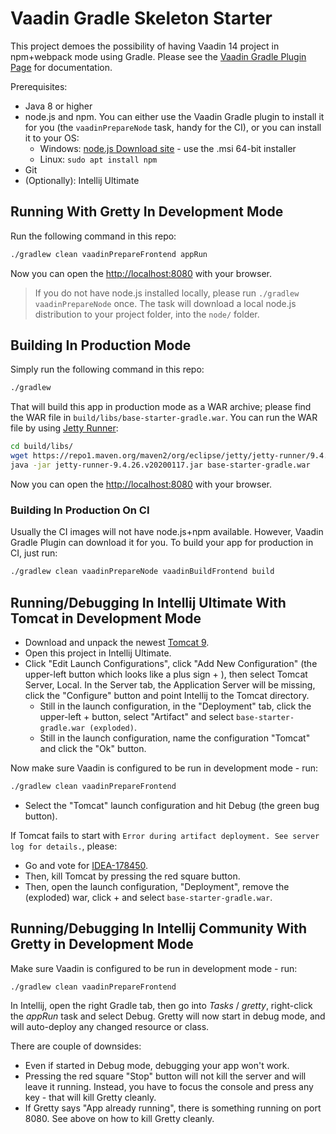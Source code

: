 # Vaadin Gradle Skeleton Starter

This project demoes the possibility of having Vaadin 14 project in npm+webpack
mode using Gradle. Please see the [Vaadin Gradle Plugin Page](https://github.com/vaadin/vaadin-gradle-plugin)
for documentation.

Prerequisites:
* Java 8 or higher
* node.js and npm. You can either use the Vaadin Gradle plugin to install it for
  you (the `vaadinPrepareNode` task, handy for the CI), or you can install it to your OS:
  * Windows: [node.js Download site](https://nodejs.org/en/download/) - use the .msi 64-bit installer
  * Linux: `sudo apt install npm`
* Git
* (Optionally): Intellij Ultimate

## Running With Gretty In Development Mode

Run the following command in this repo:

```bash
./gradlew clean vaadinPrepareFrontend appRun
```

Now you can open the [http://localhost:8080](http://localhost:8080) with your browser.

> If you do not have node.js installed locally, please run `./gradlew vaadinPrepareNode` once.
> The task will download a local node.js distribution to your project folder, into the `node/` folder.

## Building In Production Mode

Simply run the following command in this repo:

```bash
./gradlew
```

That will build this app in production mode as a WAR archive; please find the
WAR file in `build/libs/base-starter-gradle.war`. You can run the WAR file
by using [Jetty Runner](https://mvnrepository.com/artifact/org.eclipse.jetty/jetty-runner):

```bash
cd build/libs/
wget https://repo1.maven.org/maven2/org/eclipse/jetty/jetty-runner/9.4.26.v20200117/jetty-runner-9.4.26.v20200117.jar
java -jar jetty-runner-9.4.26.v20200117.jar base-starter-gradle.war
```

Now you can open the [http://localhost:8080](http://localhost:8080) with your browser.

### Building In Production On CI

Usually the CI images will not have node.js+npm available. However, Vaadin Gradle Plugin
can download it for you. To build your app for production in CI, just run:

```bash
./gradlew clean vaadinPrepareNode vaadinBuildFrontend build
```

## Running/Debugging In Intellij Ultimate With Tomcat in Development Mode

* Download and unpack the newest [Tomcat 9](https://tomcat.apache.org/download-90.cgi).
* Open this project in Intellij Ultimate.
* Click "Edit Launch Configurations",
click "Add New Configuration" (the upper-left button which looks like a plus sign + ),
then select Tomcat Server, Local. In the Server tab, the Application Server will be missing,
click the "Configure" button and point Intellij to the Tomcat directory.
  * Still in the launch configuration, in the "Deployment" tab, click the upper-left + button,
    select "Artifact" and select `base-starter-gradle.war (exploded)`.
  * Still in the launch configuration, name the configuration "Tomcat" and click the "Ok" button.

Now make sure Vaadin is configured to be run in development mode - run:

```bash
./gradlew clean vaadinPrepareFrontend
```

* Select the "Tomcat" launch configuration and hit Debug (the green bug button).

If Tomcat fails to start with `Error during artifact deployment. See server log for details.`, please:
* Go and vote for [IDEA-178450](https://youtrack.jetbrains.com/issue/IDEA-178450).
* Then, kill Tomcat by pressing the red square button.
* Then, open the launch configuration, "Deployment", remove the (exploded) war, click + and select `base-starter-gradle.war`.

## Running/Debugging In Intellij Community With Gretty in Development Mode

Make sure Vaadin is configured to be run in development mode - run:

```bash
./gradlew clean vaadinPrepareFrontend
```

In Intellij, open the right Gradle tab, then go into *Tasks* / *gretty*, right-click the
*appRun* task and select Debug. Gretty will now start in debug mode, and will auto-deploy
any changed resource or class.

There are couple of downsides:
* Even if started in Debug mode, debugging your app won't work.
* Pressing the red square "Stop" button will not kill the server and will leave it running.
  Instead, you have to focus the console and press any key - that will kill Gretty cleanly.
* If Gretty says "App already running", there is something running on port 8080. See above
  on how to kill Gretty cleanly.
